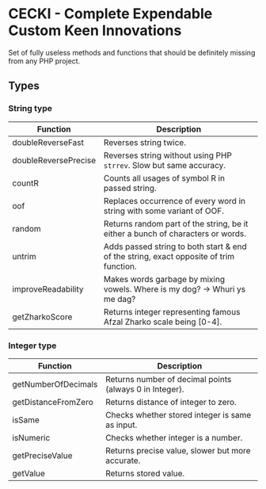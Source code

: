 # CECKI - Complete Expendable Custom Keen Innovations
Set of fully useless methods and functions that should be definitely missing from any PHP project.

## Types
### String type

| Function | Description |
| --- | --- |
| doubleReverseFast | Reverses string twice. | 
| doubleReversePrecise | Reverses string without using PHP `strrev`. Slow but same accuracy. |
| countR | Counts all usages of symbol R in passed string. |
| oof | Replaces occurrence of every word in string with some variant of OOF. |
| random | Returns random part of the string, be it either a bunch of characters or words. |
| untrim | Adds passed string to both start & end of the string, exact opposite of trim function. |
| improveReadability | Makes words garbage by mixing vowels. Where is my dog? -> Whuri ys me dag? |
| getZharkoScore | Returns integer representing famous Afzal Zharko scale being [0-4]. |


### Integer type

| Function | Description |
| --- | --- |
| getNumberOfDecimals | Returns number of decimal points (always 0 in Integer). |
| getDistanceFromZero | Returns distance of integer to zero. |
| isSame | Checks whether stored integer is same as input. |
| isNumeric | Checks whether integer is a number. |
| getPreciseValue | Returns precise value, slower but more accurate. |
| getValue | Returns stored value. |
